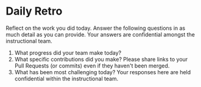 # Daily Retro

Reflect on the work you did today. Answer the following questions in as much detail as you can provide. Your answers are confidential amongst the instructional team.

1. What progress did your team make today?
1. What specific contributions did you make? Please share links to your Pull Requests (or commits) even if they haven't been merged.
1. What has been most challenging today? Your responses here are held confidential within the instructional team.
